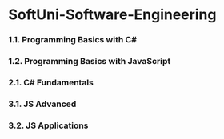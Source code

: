 # SoftUni-Software-Engineering

### 1.1. Programming Basics with C#
### 1.2. Programming Basics with JavaScript
### 2.1. C# Fundamentals
### 3.1. JS Advanced
### 3.2. JS Applications
